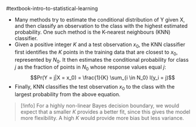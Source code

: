 #textbook-intro-to-statistical-learning 

* Many methods try to estimate the conditional distribution of Y given X, and then classify an observation to the class with the highest estimated probability. One such method is the K-nearest neighbours (KNN) classifier.
* Given a positive integer $K$ and a test observation $x_0$, the KNN classifier first identifies the $K$ points in the training data that are closest to $x_0$, represented by $N_0$. It then estimates the conditional probability for class $j$ as the fraction of points in $N_0$ whose response values equal $j$:
$$Pr(Y = j|X = x_0) = \frac{1}{K} \sum_{i \in N_0} I(y_i = j)$$
* Finally, KNN classifies the test observation $x_0$ to the class with the largest probability from the above equation.

> [!info]
> For a highly non-linear Bayes decision boundary, we would expect that a smaller $K$ provides a better fit, since this gives the model more flexibility. A high $K$ would provide more bias but less variance.